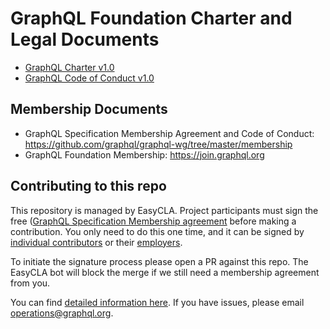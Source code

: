 # GraphQL Foundation Charter and Legal Documents

* [GraphQL Charter v1.0](https://foundation.graphql.org/files/GraphQL_Foundation-Participation_Agreement-Preview.pdf)
* [GraphQL Code of Conduct v1.0](CODE-OF-CONDUCT.md)

## Membership Documents

* GraphQL Specification Membership Agreement and Code of Conduct: https://github.com/graphql/graphql-wg/tree/master/membership
* GraphQL Foundation Membership: https://join.graphql.org

## Contributing to this repo

This repository is managed by EasyCLA. Project participants must sign the free ([GraphQL Specification Membership agreement](https://preview-spec-membership.graphql.org) before making a contribution. You only need to do this one time, and it can be signed by [individual contributors](http://individual-spec-membership.graphql.org/) or their [employers](http://corporate-spec-membership.graphql.org/).

To initiate the signature process please open a PR against this repo. The EasyCLA bot will block the merge if we still need a membership agreement from you.

You can find [detailed information here](https://github.com/graphql/graphql-wg/tree/main/membership). If you have issues, please email [operations@graphql.org](mailto:operations@graphql.org).
